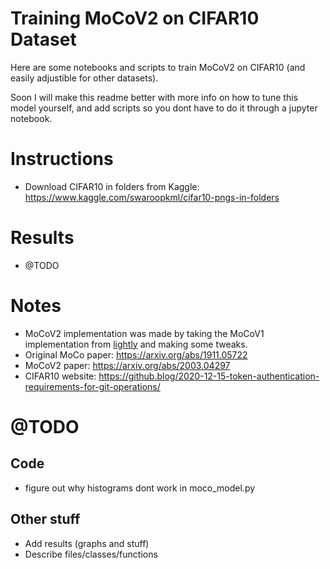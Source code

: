 # Training MoCoV2 on CIFAR10 Dataset

Here are some notebooks and scripts to train MoCoV2 on CIFAR10 (and easily adjustible for other datasets).

Soon I will make this readme better with more info on how to tune this model yourself, and add scripts so you dont have to do it through a jupyter notebook.

# Instructions
- Download CIFAR10 in folders from Kaggle: https://www.kaggle.com/swaroopkml/cifar10-pngs-in-folders

# Results
- @TODO

# Notes
- MoCoV2 implementation was made by taking the MoCoV1 implementation from [lightly](https://docs.lightly.ai/tutorials/package/tutorial_moco_memory_bank.html) and making some tweaks.
- Original MoCo paper: https://arxiv.org/abs/1911.05722
- MoCoV2 paper: https://arxiv.org/abs/2003.04297
- CIFAR10 website: https://github.blog/2020-12-15-token-authentication-requirements-for-git-operations/

# @TODO
## Code
- figure out why histograms dont work in moco_model.py
## Other stuff
- Add results (graphs and stuff)
- Describe files/classes/functions

